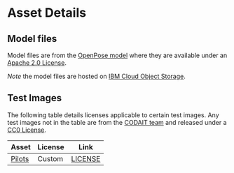 # Asset Details

## Model files

Model files are from the [OpenPose model](https://github.com/ildoonet/tf-pose-estimation) where they are available under an [Apache 2.0 License](https://github.com/ildoonet/tf-pose-estimation/blob/master/LICENSE).

_Note_ the model files are hosted on [IBM Cloud Object Storage](https://max-cdn.cdn.appdomain.cloud/max-human-pose-estimator/1.0.0/assets.tar.gz).

## Test Images

The following table details licenses applicable to certain test images. Any test images not in the table are from the [CODAIT team](codait.org) and released under a [CC0 License](https://creativecommons.org/publicdomain/zero/1.0/).

| Asset | License | Link  |
| ------------- | --------  | -------- |
| [Pilots](Pilots.jpg) | Custom | [LICENSE](https://en.wikipedia.org/wiki/Apollo_11#/media/File:Apollo_11_Crew.jpg) |
